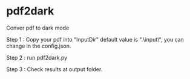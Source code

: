 # pdf2dark
Conver pdf to dark mode 

Step 1 : Copy your pdf into "InputDir" default value is ".\\input\\", you can change in the config.json. 

Step 2 : run pdf2dark.py 

Step 3 : Check results at output folder. 
